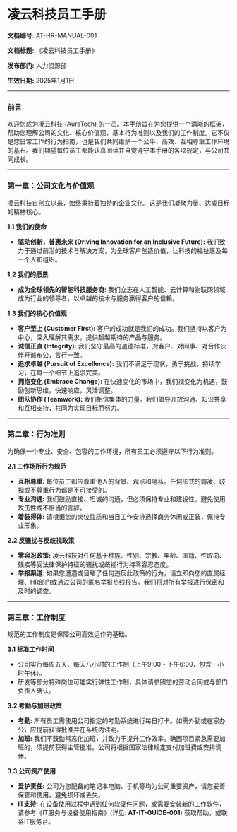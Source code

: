 # 凌云科技员工手册

**文档编号:** AT-HR-MANUAL-001

**文档标题:** 《凌云科技员工手册》

**发布部门:** 人力资源部

**生效日期:** 2025年1月1日

---

### **前言**

欢迎您成为凌云科技 (AuraTech) 的一员。本手册旨在为您提供一个清晰的框架，帮助您理解公司的文化、核心价值观、基本行为准则以及我们的工作制度。它不仅是您日常工作的行为指南，也是我们共同维护一个公平、高效、互相尊重工作环境的基石。我们期望每位员工都能认真阅读并自觉遵守本手册的各项规定，与公司共同成长。

---

### **第一章：公司文化与价值观**

凌云科技自创立以来，始终秉持着独特的企业文化。这是我们凝聚力量、达成目标的精神核心。

**1.1 我们的使命**
   - **驱动创新，普惠未来 (Driving Innovation for an Inclusive Future):** 我们致力于通过前沿的技术与解决方案，为全球客户创造价值，让科技的福祉惠及每一个人和组织。

**1.2 我们的愿景**
   - **成为全球领先的智能科技服务商:** 我们立志在人工智能、云计算和物联网领域成为行业的领导者，以卓越的技术与服务赢得客户的信赖。

**1.3 我们的核心价值观**
   - **客户至上 (Customer First):** 客户的成功就是我们的成功。我们坚持以客户为中心，深入理解其需求，提供超越期待的产品与服务。
   - **诚信正直 (Integrity):** 我们坚守最高的道德标准，对客户、对同事、对合作伙伴开诚布公，言行一致。
   - **追求卓越 (Pursuit of Excellence):** 我们不满足于现状，勇于挑战，持续学习，在每一个细节上追求完美。
   - **拥抱变化 (Embrace Change):** 在快速变化的市场中，我们视变化为机遇，鼓励创新思维，快速响应，灵活调整。
   - **团队协作 (Teamwork):** 我们相信集体的力量。我们倡导开放沟通、知识共享和互相支持，共同为实现目标而努力。

---

### **第二章：行为准则**

为确保一个专业、安全、包容的工作环境，所有员工必须遵守以下行为准则。

**2.1 工作场所行为规范**
   - **互相尊重:** 每位员工都应尊重他人的背景、观点和隐私。任何形式的霸凌、歧视或不尊重行为都是不可接受的。
   - **专业沟通:** 我们鼓励直接、坦诚的沟通，但必须保持专业和建设性。避免使用攻击性或不恰当的言辞。
   - **着装得体:** 请根据您的岗位性质和当日工作安排选择商务休闲或正装，保持专业形象。

**2.2 反骚扰与反歧视政策**
   - **零容忍政策:** 凌云科技对任何基于种族、性别、宗教、年龄、国籍、性取向、残疾等受法律保护特征的骚扰或歧视行为持零容忍态度。
   - **举报渠道:** 如果您遭遇或目睹了任何违反此政策的行为，请立即向您的直属经理、HR部门或通过公司的匿名举报热线报告。我们将对所有举报进行保密和及时的调查。

---

### **第三章：工作制度**

规范的工作制度是保障公司高效运作的基础。

**3.1 标准工作时间**
   - 公司实行每周五天、每天八小时的工作制（上午9:00 - 下午6:00，包含一小时午休）。
   - 研发等部分特殊岗位可能实行弹性工作制，具体请参照您的劳动合同或与部门负责人确认。

**3.2 考勤与加班政策**
   - **考勤:** 所有员工需使用公司指定的考勤系统进行每日打卡。如需外勤或在家办公，应提前获得批准并在系统内注明。
   - **加班:** 我们不鼓励常态化加班，并致力于提升工作效率。确因项目紧急需要加班的，须提前获得主管批准。公司将根据国家法律规定支付加班费或安排调休。

**3.3 公司资产使用**
   - **爱护责任:** 公司为您配备的笔记本电脑、手机等均为公司重要资产，请您妥善保管和使用，避免损坏或丢失。
   - **IT支持:** 在设备使用过程中遇到任何软硬件问题，或需要安装新的工作软件，请参考《IT服务与设备使用指南》(详见: **AT-IT-GUIDE-001**) 获取帮助，或联系IT服务台。
